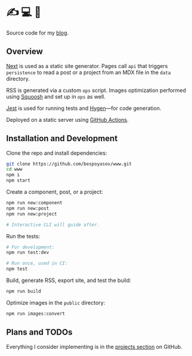 # ✍️ 💻 👋

Source code for my [blog](https://bespoyasov.ru).

## Overview

[Next](https://nextjs.org) is used as a static site generator. Pages call `api` that triggers `persistence` to read a post or a project from an MDX file in the `data` directory.

RSS is generated via a custom `ops` script. Images optimization performed using [Squoosh](https://squoosh.app) and set up in `ops` as well.

[Jest](https://jestjs.io) is used for running tests and [Hygen](https://www.hygen.io)—for code generation.

Deployed on a static server using [GitHub Actions](https://github.com/features/actions).

## Installation and Development

Clone the repo and install dependencies:

```sh
git clone https://github.com/bespoyasov/www.git
cd www
npm i
npm start
```

Create a component, post, or a project:

```sh
npm run new:component
npm run new:post
npm run new:project

# Interactive CLI will guide after.
```

Run the tests:

```sh
# For development:
npm run test:dev

# Run once, used in CI:
npm test
```

Build, generate RSS, export site, and test the build:

```sh
npm run build
```

Optimize images in the `public` directory:

```sh
npm run images:convert
```

## Plans and TODOs

Everything I consider implementing is in the [projects section](https://github.com/bespoyasov/www/projects) on GitHub.

